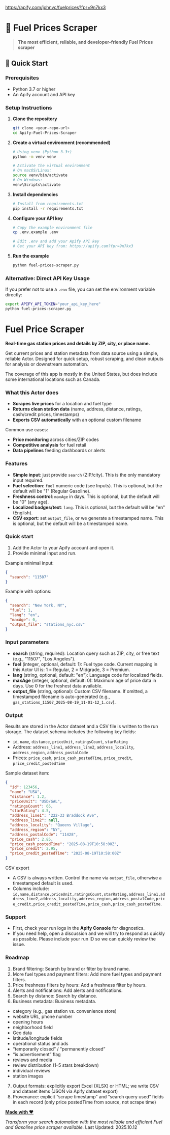 https://apify.com/johnvc/fuelprices?fpr=9n7kx3

# 🚀 Fuel Prices Scraper

> **The most efficient, reliable, and developer-friendly Fuel Prices scraper**

## 🚀 Quick Start

### Prerequisites
- Python 3.7 or higher
- An Apify account and API key

### Setup Instructions

1. **Clone the repository**
   ```bash
   git clone <your-repo-url>
   cd Apify-Fuel-Prices-Scraper
   ```

2. **Create a virtual environment (recommended)**
   ```bash
   # Using venv (Python 3.3+)
   python -m venv venv
   
   # Activate the virtual environment
   # On macOS/Linux:
   source venv/bin/activate
   # On Windows:
   venv\Scripts\activate
   ```

3. **Install dependencies**
   ```bash
   # Install from requirements.txt
   pip install -r requirements.txt

   ```

4. **Configure your API key**
   ```bash
   # Copy the example environment file
   cp .env.example .env
   
   # Edit .env and add your Apify API key
   # Get your API key from: https://apify.com?fpr=9n7kx3
   ```

5. **Run the example**
   ```bash
   python fuel-prices-scraper.py
   ```

### Alternative: Direct API Key Usage
If you prefer not to use a `.env` file, you can set the environment variable directly:
```bash
export APIFY_API_TOKEN="your_api_key_here"
python fuel-prices-scraper.py
```

# Fuel Price Scraper

**Real-time gas station prices and details by ZIP, city, or place name.**

Get current prices and station metadata from data source using a simple, reliable Actor. Designed for quick setup, robust scraping, and clean outputs for analysis or downstream automation.

The coverage of this app is mostly in the United States, but does include some international locations such as Canada.

### What this Actor does
- **Scrapes live prices** for a location and fuel type
- **Returns clean station data** (name, address, distance, ratings, cash/credit prices, timestamps)
- **Exports CSV automatically** with an optional custom filename

Common use cases:
- **Price monitoring** across cities/ZIP codes
- **Competitive analysis** for fuel retail
- **Data pipelines** feeding dashboards or alerts

### Features
- **Simple input**: just provide `search` (ZIP/city).  This is the only mandatory input required.
- **Fuel selection**: `fuel` numeric code (see Inputs).  This is optional, but the default will be "1" (Regular Gasoline).
- **Freshness control**: `maxAge` in days.  This is optional, but the default will be "0" (any age).
- **Localized badges/text**: `lang`.  This is optional, but the default will be "en" (English).
- **CSV export**: set `output_file`, or we generate a timestamped name.  This is optional, but the default will be a timestamped name.

### Quick start
1) Add the Actor to your Apify account and open it.
2) Provide minimal input and run.

Example minimal input:
```json
{
  "search": "11507"
}
```

Example with options:
```json
{
  "search": "New York, NY",
  "fuel": 1,
  "lang": "en",
  "maxAge": 0,
  "output_file": "stations_nyc.csv"
}
```

### Input parameters
- **search** (string, required): Location query such as ZIP, city, or free text (e.g., "11507", "Los Angeles").
- **fuel** (integer, optional, default: 1): Fuel type code. Current mapping in this Actor UI is: 1 = Regular, 2 = Midgrade, 3 = Premium.
- **lang** (string, optional, default: "en"): Language code for localized fields.
- **maxAge** (integer, optional, default: 0): Maximum age of price data in days. Use 0 for the freshest data available.
- **output_file** (string, optional): Custom CSV filename. If omitted, a timestamped filename is auto-generated (e.g., `gas_stations_11507_2025-08-19_11-01-12_1.csv`).

### Output
Results are stored in the Actor dataset and a CSV file is written to the run storage. The dataset schema includes the following key fields:

- `id`, `name`, `distance`, `priceUnit`, `ratingsCount`, `starRating`
- Address: `address_line1`, `address_line2`, `address_locality`, `address_region`, `address_postalCode`
- Prices: `price_cash`, `price_cash_postedTime`, `price_credit`, `price_credit_postedTime`

Sample dataset item:
```json
{
  "id": 123456,
  "name": "USA",
  "distance": 1.2,
  "priceUnit": "USD/GAL",
  "ratingsCount": 65,
  "starRating": 4.5,
  "address_line1": "222-33 Braddock Ave",
  "address_line2": null,
  "address_locality": "Queens Village",
  "address_region": "NY",
  "address_postalCode": "11428",
  "price_cash": 2.85,
  "price_cash_postedTime": "2025-08-19T10:58:00Z",
  "price_credit": 2.95,
  "price_credit_postedTime": "2025-08-19T10:58:00Z"
}
```

CSV export
- A CSV is always written. Control the name via `output_file`, otherwise a timestamped default is used.
- Columns include: `id,name,distance,priceUnit,ratingsCount,starRating,address_line1,address_line2,address_locality,address_region,address_postalCode,price_credit,price_credit_postedTime,price_cash,price_cash_postedTime`.

### Support
- First, check your run logs in the **Apify Console** for diagnostics.  
- If you need help, open a discussion and we will try to respond as quickly as possible.  Please include your run ID so we can quickly review the issue.

### Roadmap
1. Brand filtering:  Search by brand or filter by brand name.
2. More fuel types and payment filters:  Add more fuel types and payment filters.
3. Price freshness filters by hours:  Add a freshness filter by hours.
4. Alerts and notifications:  Add alerts and notifications.
5. Search by distance:  Search by distance.
6. Business metadata:  Business metadata.
- category (e.g., gas station vs. convenience store)
- website URL, phone number
- opening hours
- neighborhood field
- Geo data
- latitude/longitude fields
- operational status and ads
- “temporarily closed” / “permanently closed”
- “is advertisement” flag
- reviews and media
- review distribution (1–5 stars breakdown)
- individual reviews
- station images
7. Output formats:  explicitly export Excel (XLSX) or HTML; we write CSV and dataset items (JSON via Apify dataset export)
8. Provenance: explicit “scrape timestamp” and “search query used” fields in each record (only price postedTime from source, not scrape time)

[**Made with ❤️**](https://apify.com/johnvc?fpr=9n7kx3)

*Transform your search automation with the most reliable and efficient Fuel and Gasoline price scraper available.*
Last Updated: 2025.10.12
